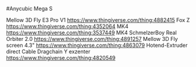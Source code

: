 #Anycubic Mega S

Mellow 3D Fly E3 Pro V1  https://www.thingiverse.com/thing:4882415
Fox Z https://www.thingiverse.com/thing:4352064
MK4 https://www.thingiverse.com/thing:3537449
MK4 SchmelzerBoy Real Orbiter 2.0 https://www.thingiverse.com/thing:4891257
Mellow 3D Fly screen 4.3" https://www.thingiverse.com/thing:4863079
Hotend-Extruder direct Cable
Dragchain
Y exzenter https://www.thingiverse.com/thing:4820549
